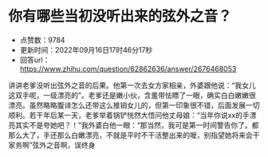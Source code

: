 # 你有哪些当初没听出来的弦外之音？
- 点赞数：9784
- 更新时间：2022年09月16日17时46分17秒
- 回答url：https://www.zhihu.com/question/62862636/answer/2676468053
<body>
 <p data-pid="aWQA6u2v">讲讲老爹没听出弦外之音的后果。他第一次去女方家相亲，外婆跟他说：“我女儿这双手呢，一级漂亮的”。老爹还是嫩小伙，含羞带怯瞟了一眼，确实白白嫩嫩很漂亮。虽然略略腹诽怎么还带这么推销女儿的，但第一印象很不错，后面发展一切顺利。若干年后某一天，老爹举着锅铲恍然大悟问他丈母娘：“当年你说xx的手漂亮其实不是夸她吧？！”我外婆白他一眼：“那当然，我可是第一时间警告你了。都那么大了，手还那么白嫩漂亮，不就是平时不干活整出来的嚒，别指望她将来会干家务啊”弦外之音啊，误终身</p>
</body>